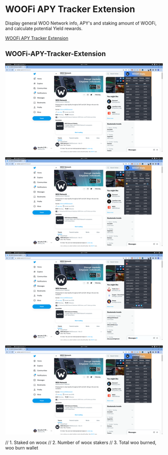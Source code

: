 # WOOFi APY Tracker Extension

Display general WOO Network info, APY's and staking amount of WOOFi, and calculate potential Yield rewards.

[WOOFi APY Tracker Extension](https://chrome.google.com/webstore/detail/woofi-apy-tracker-extensi/ebhimcjdodfppheghgcbdfiegcchaplh?hl=en&authuser=0)

## WOOFi-APY-Tracker-Extension

<p align="center">
  <img src="woofi-extension-preview_1.png" alt="WOOFi APY Tracker" width="800" >
</p>

<p align="center">
  <img src="woofi-extension-preview_2.png" alt="WOOFi APY Tracker" width="800" >
</p>
<p align="center">
  <img src="woofi-extension-preview_3.png" alt="WOOFi APY Tracker" width="800" >
</p>
<p align="center">
  <img src="woofi-extension-preview_4.png" alt="WOOFi APY Tracker" width="800" >
</p>

// 1. Staked on woox
// 2. Number of woox stakers
// 3. Total woo burned, woo burn wallet
